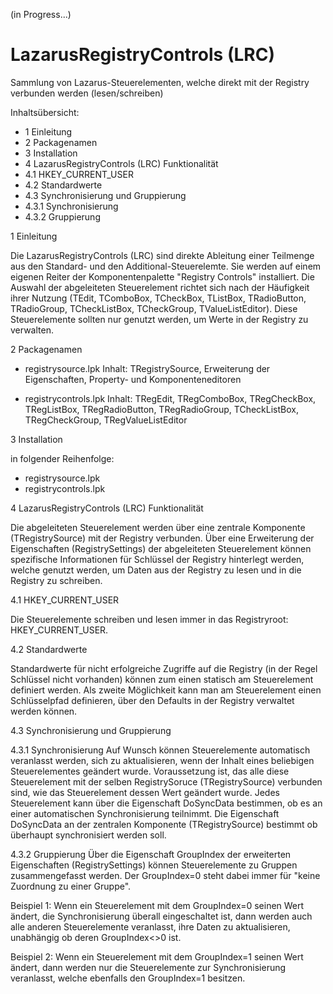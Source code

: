 (in Progress...)

LazarusRegistryControls (LRC)
=============================

Sammlung von Lazarus-Steuerelementen, welche direkt mit der Registry verbunden 
werden (lesen/schreiben)

Inhaltsübersicht:

- 1     Einleitung
- 2     Packagenamen
- 3     Installation
- 4     LazarusRegistryControls (LRC) Funktionalität
- 4.1   HKEY_CURRENT_USER
- 4.2   Standardwerte
- 4.3   Synchronisierung und Gruppierung
- 4.3.1 Synchronisierung
- 4.3.2 Gruppierung


1 Einleitung

Die LazarusRegistryControls (LRC) sind direkte Ableitung einer Teilmenge aus den 
Standard- und den Additional-Steuerelemte. Sie werden auf einem eigenen Reiter 
der Komponentenpalette "Registry Controls" installiert. Die Auswahl der abgeleiteten
Steuerelement richtet sich nach der Häufigkeit ihrer Nutzung (TEdit, TComboBox,
TCheckBox, TListBox, TRadioButton, TRadioGroup, TCheckListBox, TCheckGroup, 
TValueListEditor). Diese Steuerelemente sollten nur genutzt werden, um Werte in 
der Registry zu verwalten. 


2 Packagenamen

- registrysource.lpk
  Inhalt: TRegistrySource, Erweiterung der Eigenschaften, Property- und Komponenteneditoren

- registrycontrols.lpk
  Inhalt: TRegEdit, TRegComboBox, TRegCheckBox, TRegListBox, TRegRadioButton, 
  TRegRadioGroup, TCheckListBox, TRegCheckGroup, TRegValueListEditor 


3 Installation

in folgender Reihenfolge:
- registrysource.lpk
- registrycontrols.lpk


4 LazarusRegistryControls (LRC) Funktionalität  

Die abgeleiteten Steuerelement werden über eine zentrale Komponente 
(TRegistrySource) mit der Registry verbunden. Über eine Erweiterung der
Eigenschaften (RegistrySettings) der abgeleiteten Steuerelement können spezifische 
Informationen für Schlüssel der Registry hinterlegt werden, welche genutzt werden, 
um Daten aus der Registry zu lesen und in die Registry zu schreiben. 

4.1 HKEY_CURRENT_USER

Die Steuerelemente schreiben und lesen immer in das Registryroot: HKEY_CURRENT_USER.

4.2 Standardwerte

Standardwerte für nicht erfolgreiche Zugriffe auf die Registry (in der Regel 
Schlüssel nicht vorhanden) können zum einen statisch am Steuerelement definiert
werden. Als zweite Möglichkeit kann man am Steuerelement einen Schlüsselpfad 
definieren, über den Defaults in der Registry verwaltet werden können.

4.3 Synchronisierung und Gruppierung

4.3.1 Synchronisierung
Auf Wunsch können Steuerelemente automatisch veranlasst werden, sich zu aktualisieren,
wenn der Inhalt eines beliebigen Steuerelementes geändert wurde. Voraussetzung ist,
das alle diese Steuerelement mit der selben RegistrySoruce (TRegistrySource) 
verbunden sind, wie das Steuerelement dessen Wert geändert wurde. Jedes Steuerelement
kann über die Eigenschaft DoSyncData bestimmen, ob es an einer automatischen
Synchronisierung teilnimmt. Die Eigenschaft DoSyncData an der zentralen Komponente 
(TRegistrySource) bestimmt ob überhaupt synchronisiert werden soll.

4.3.2 Gruppierung
Über die Eigenschaft GroupIndex der erweiterten Eigenschaften (RegistrySettings)
können Steuerelemente zu Gruppen zusammengefasst werden. Der GroupIndex=0 steht 
dabei immer für "keine Zuordnung zu einer Gruppe".

Beispiel 1: 
Wenn ein Steuerelement mit dem GroupIndex=0 seinen Wert ändert, die Synchronisierung 
überall eingeschaltet ist, dann werden auch alle anderen Steuerelemente veranlasst, 
ihre Daten zu aktualisieren, unabhängig ob deren GroupIndex<>0 ist.

Beispiel 2: 
Wenn ein Steuerelement mit dem GroupIndex=1 seinen Wert ändert, dann werden nur 
die Steuerelemente zur Synchronisierung veranlasst, welche ebenfalls den GroupIndex=1 
besitzen.     
